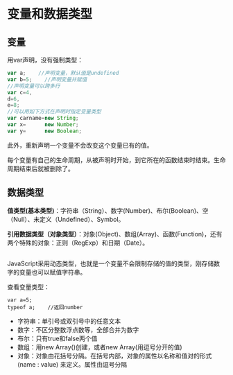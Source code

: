 # 变量和数据类型

## 变量

用var声明，没有强制类型：

```javascript
var a;    //声明变量，默认值是undefined
var b=5;    //声明变量并赋值
//声明变量可以跨多行
var c=4,
d=6,
e=8;
//可以用如下方式在声明时指定变量类型
var carname=new String;
var x=      new Number;
var y=      new Boolean;
```

此外，重新声明一个变量不会改变这个变量已有的值。

每个变量有自己的生命周期，从被声明时开始，到它所在的函数结束时结束。生命周期结束后就被删除了。

## 数据类型

**值类型(基本类型)**：字符串（String）、数字(Number)、布尔(Boolean)、空（Null）、未定义（Undefined）、Symbol。

**引用数据类型（对象类型）**：对象(Object)、数组(Array)、函数(Function)，还有两个特殊的对象：正则（RegExp）和日期（Date）。

<figure><img src="../../.gitbook/assets/Javascript-DataType.png" alt=""><figcaption></figcaption></figure>

JavaScript采用动态类型，也就是一个变量不会限制存储的值的类型，刚存储数字的变量也可以赋值字符串。

查看变量类型：

```
var a=5;
typeof a;    //返回number
```

* 字符串：单引号或双引号中的任意文本
* 数字：不区分整数浮点数等，全部合并为数字
* 布尔：只有true和false两个值
* 数组：用new Array()创建，或者new Array(用逗号分开的值)
* 对象：对象由花括号分隔。在括号内部，对象的属性以名称和值对的形式 (name : value) 来定义。属性由逗号分隔
